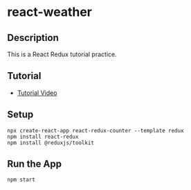 # react-weather

## Description
This is a React Redux tutorial practice.

## Tutorial
- [Tutorial Video](https://www.youtube.com/watch?v=zrs7u6bdbUw&ab_channel=freeCodeCamp.org)

## Setup
```
npx create-react-app react-redux-counter --template redux
npm install react-redux
npm install @reduxjs/toolkit
```

## Run the App
`npm start`